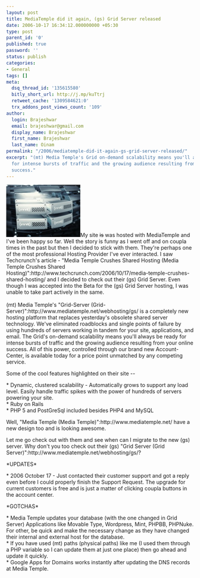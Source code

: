 ```yaml
---
layout: post
title: MediaTemple did it again, (gs) Grid Server released
date: 2006-10-17 16:34:12.000000000 +05:30
type: post
parent_id: '0'
published: true
password: ''
status: publish
categories:
- General
tags: []
meta:
  dsq_thread_id: '135615580'
  bitly_short_url: http://j.mp/kuTtrj
  retweet_cache: '1309584621:0'
  trx_addons_post_views_count: '109'
author:
  login: Brajeshwar
  email: brajeshwar@gmail.com
  display_name: Brajeshwar
  first_name: Brajeshwar
  last_name: Oinam
permalink: "/2006/mediatemple-did-it-again-gs-grid-server-released/"
excerpt: "(mt) Media Temple's Grid on-demand scalability means you'll always be ready
  for intense bursts of traffic and the growing audience resulting from your online
  success."
---
```

<p><a href="http://www.mediatemple.net/"><img src="/static/2006/10/mt-gs.jpg" alt="Media Temple Grid Server" /></a>My site <del datetime="2007-12-09T08:29:41+00:00">is</del> was hosted with MediaTemple and I've been happy so far. Well the story is funny as I went off and on coupla times in the past but then I decided to stick with them. They're perhaps one of the most professional Hosting Provider I've ever interacted. I saw Techcrunch's article - "Media Temple Crushes Shared Hosting (Media Temple Crushes Shared Hosting)":http://www.techcrunch.com/2006/10/17/media-temple-crushes-shared-hosting/ and I decided to check out their (gs) Grid Server. Even though I was accepted into the Beta for the (gs) Grid Server hosting, I was unable to take part actively in the same.<br />
<br />
(mt) Media Temple's "Grid-Server (Grid-Server)":http://www.mediatemple.net/webhosting/gs/ is a completely new hosting platform that replaces yesterday's obsolete shared server technology. We've eliminated roadblocks and single points of failure by using hundreds of servers working in tandem for your site, applications, and email. The Grid's on-demand scalability means you'll always be ready for intense bursts of traffic and the growing audience resulting from your online success. All of this power, controlled through our brand new Account-Center, is available today for a price point unmatched by any competing service.</p>
<p>Some of the cool features highlighted on their site --</p>
<p>* Dynamic, clustered scalability - Automatically grows to support any load level. Easily handle traffic spikes with the power of hundreds of servers powering your site.<br />
* Ruby on Rails<br />
* PHP 5 and PostGreSql included besides PHP4 and MySQL</p>
<p>Well, "Media Temple (Media Temple)":http://www.mediatemple.net/ have a new design too and is looking awesome.</p>
<p>Let me go check out with them and see when can I migrate to the new (gs) server. Why don't you too check out their (gs) "Grid Server (Grid Server)":http://www.mediatemple.net/webhosting/gs/?</p>
<p>*UPDATES*</p>
<p>* 2006 October 17 - Just contacted their customer support and got a reply even before I could properly finish the Support Request. The upgrade for current customers is free and is just a matter of clicking coupla buttons in the account center.</p>
<p>*GOTCHAS*</p>
<p>* Media Temple updates your database (with the one changed in Grid Server) Applications like Movable Type, Wordpress, Mint, PHPBB, PHPNuke. For other, be quick and make the necessary change as they have changed their internal and external host for the database.<br />
* If you have used (mt) paths (physical paths) like me (I used them through a PHP variable so I can update them at just one place) then go ahead and update it quickly.<br />
* Google Apps for Domains works instantly after updating the DNS records at Media Temple.</p>
